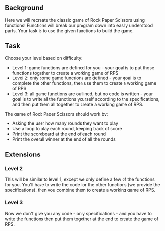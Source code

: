 
## Background

Here we will recreate the classic game of Rock Paper Scissors using functions!  Functions will break our program down into easily understood parts.  Your task is to use the given functions to build the game.

## Task

Choose your level based on difficulty:

- Level 1: game functions are defined for you - your goal is to put those functions together to create a working game of RPS
- Level 2: only some game functions are defined - your goal is to complete the other functions, then use them to create a working game of RPS
- Level 3: all game functions are outlined, but no code is written - your goal is to write all the functions yourself according to the specifications, and then put them all together to create a working game of RPS.

The game of Rock Paper Scissors should work by:

- Asking the user how many rounds they want to play
- Use a loop to play each round, keeping track of score
- Print the scoreboard at the end of each round
- Print the overall winner at the end of all the rounds

## Extensions

### Level 2

This will be similar to level 1, except we only define a few of the functions for you.  You'll have to write the code for the other functions (we provide the specifications), then you combine them to create a working game of RPS.

### Level 3

Now we don't give you any code - only specifications - and you have to write the functions then put them together at the end to create the game of RPS.
